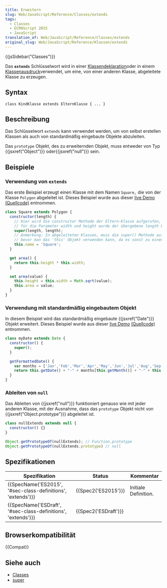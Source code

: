 ```yaml
---
title: Erweitern
slug: Web/JavaScript/Reference/Classes/extends
tags:
  - Classes
  - ECMAScript 2015
  - JavaScript
translation_of: Web/JavaScript/Reference/Classes/extends
original_slug: Web/JavaScript/Reference/Klassen/extends
---
```

{{jsSidebar("Classes")}}

Das **`extends`** Schlüsselwort wird in einer [Klassendeklaration](/de/docs/Web/JavaScript/Reference/Statements/class)oder in einem [Klassenausdruck](/de/docs/Web/JavaScript/Reference/Operators/class)verwendet, um eine, von einer anderen Klasse, abgeleitete Klasse zu erzeugen.

## Syntax

    class KindKlasse extends ElternKlasse { ... }

## Beschreibung

Das Schlüsselwort `extends` kann verwendet werden, um von selbst erstellen Klassen als auch von standardmäßig eingebaute Objekte abzuleiten.

Das `prototype` Objekt, des zu erweiternden Objekt, muss entweder von Typ {{jsxref("Object")}} oder{{jsxref("null")}} sein.

## Beispiele

### Verwendung von `extends`

Das erste Beispiel erzeugt einen Klasse mit dem Namen `Square,` die von der Klasse `Polygon` abgeleitet ist. Dieses Beispiel wurde aus dieser [live Demo](https://googlechrome.github.io/samples/classes-es6/index.html) [(Quellcode)](https://github.com/GoogleChrome/samples/blob/gh-pages/classes-es6/index.html) entnommen.

```js
class Square extends Polygon {
  constructor(length) {
    // Hier wird die constructor Methode der Eltern-Klasse aufgerufen,
    // für die Parameter width und height wurde der übergebene length Parameter verwendet
    super(length, length);
    // Anmerkung: In abgeleiteten Klassen, muss die super() Methode aufgerufen werden,
    // bevor man das 'this' Objekt verwenden kann, da es sonst zu einen Referenz Fehler kommt
    this.name = 'Square';
  }

  get area() {
    return this.height * this.width;
  }

  set area(value) {
    this.height = this.width = Math.sqrt(value);
    this.area = value;
  }
}
```

### Verwendung mit standardmäßig eingebautem Objekt

In diesem Beispiel wird das standardmäßig eingebaute {{jsxref("Date")}} Objekt erweitert. Dieses Beispiel wurde aus dieser [live Demo](https://googlechrome.github.io/samples/classes-es6/index.html) [(Quellcode)](https://github.com/GoogleChrome/samples/blob/gh-pages/classes-es6/index.html) entnommen.

```js
class myDate extends Date {
  constructor() {
    super();
  }

  getFormattedDate() {
    var months = ['Jan','Feb','Mar','Apr','May','Jun','Jul','Aug','Sep','Oct','Nov','Dec'];
    return this.getDate() + "-" + months[this.getMonth()] + "-" + this.getFullYear();
  }
}
```

### Ableiten von `null`

Das Ableiten von {{jsxref("null")}} funktioniert genauso wie mit jeder anderen Klasse, mit der Ausnahme, dass das `prototype` Objekt nicht von {{jsxref("Object.prototype")}} abgeleitet ist.

```js
class nullExtends extends null {
  constructor() {}
}

Object.getPrototypeOf(nullExtends); // Function.prototype
Object.getPrototypeOf(nullExtends.prototype) // null
```

## Spezifikationen

| Spezifikation                                                                    | Status                       | Kommentar            |
| -------------------------------------------------------------------------------- | ---------------------------- | -------------------- |
| {{SpecName('ES2015', '#sec-class-definitions', 'extends')}} | {{Spec2('ES2015')}}     | Initiale Definition. |
| {{SpecName('ESDraft', '#sec-class-definitions', 'extends')}} | {{Spec2('ESDraft')}} |                      |

## Browserkompatibilität

{{Compat}}

## Siehe auch

- [Classes](/de/docs/Web/JavaScript/Reference/Classes)
- [super](/de/docs/Web/JavaScript/Reference/Operators/super)
